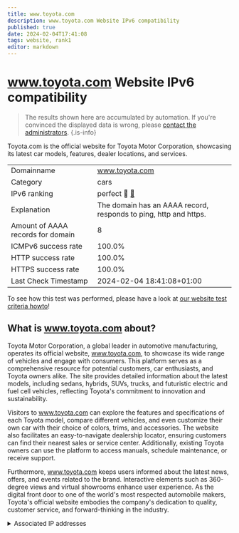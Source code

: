 ```yaml
---
title: www.toyota.com
description: www.toyota.com Website IPv6 compatibility
published: true
date: 2024-02-04T17:41:08
tags: website, rank1
editor: markdown
---
```


# www.toyota.com Website IPv6 compatibility

> The results shown here are accumulated by automation. If you're convinced the displayed data is wrong, please [contact the administrators](/howto/chat). 
{.is-info}

Toyota.com is the official website for Toyota Motor Corporation, showcasing its latest car models, features, dealer locations, and services.


|   |   |
| - | - |
| Domainname | www.toyota.com
| Category | cars |
| IPv6 ranking | perfect :1st_place_medal: [🔗](/howto/ranking) |
| Explanation | The domain has an AAAA record, responds to ping, http and https. |
| Amount of AAAA records for domain | 8 |
| ICMPv6 success rate | 100.0%|
| HTTP success rate | 100.0% |
| HTTPS success rate | 100.0% |
| Last Check Timestamp | 2024-02-04 18:41:08+01:00 |

To see how this test was performed, please have a look at [our website test criteria howto](/howto/testcriteria/website)!


## What is www.toyota.com about?
Toyota Motor Corporation, a global leader in automotive manufacturing, operates its official website, www.toyota.com, to showcase its wide range of vehicles and engage with consumers. This platform serves as a comprehensive resource for potential customers, car enthusiasts, and Toyota owners alike. The site provides detailed information about the latest models, including sedans, hybrids, SUVs, trucks, and futuristic electric and fuel cell vehicles, reflecting Toyota's commitment to innovation and sustainability.

Visitors to www.toyota.com can explore the features and specifications of each Toyota model, compare different vehicles, and even customize their own car with their choice of colors, trims, and accessories. The website also facilitates an easy-to-navigate dealership locator, ensuring customers can find their nearest sales or service center. Additionally, existing Toyota owners can use the platform to access manuals, schedule maintenance, or receive support.

Furthermore, www.toyota.com keeps users informed about the latest news, offers, and events related to the brand. Interactive elements such as 360-degree views and virtual showrooms enhance user experience. As the digital front door to one of the world's most respected automobile makers, Toyota's official website embodies the company's dedication to quality, customer service, and forward-thinking in the industry.



<details>
<summary>Associated IP addresses</summary>

2600:9000:2315:cc00:9:3aa4:d340:93a1

2600:9000:2315:f600:9:3aa4:d340:93a1

2600:9000:2315:e200:9:3aa4:d340:93a1

2600:9000:2315:2e00:9:3aa4:d340:93a1

2600:9000:2315:a00:9:3aa4:d340:93a1

2600:9000:2315:2c00:9:3aa4:d340:93a1

2600:9000:2315:dc00:9:3aa4:d340:93a1

2600:9000:2315:2800:9:3aa4:d340:93a1

</details>
